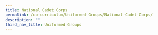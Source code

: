```yaml
---
title: National Cadet Corps
permalink: /co-curriculum/Uniformed-Groups/National-Cadet-Corps/
description: ""
third_nav_title: Uniformed Groups
---
```


